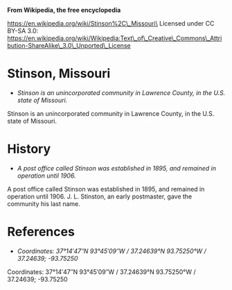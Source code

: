 **From Wikipedia, the free encyclopedia**

https://en.wikipedia.org/wiki/Stinson%2C\_Missouri\
Licensed under CC BY-SA 3.0:\
https://en.wikipedia.org/wiki/Wikipedia:Text\_of\_Creative\_Commons\_Attribution-ShareAlike\_3.0\_Unported\_License

Stinson, Missouri
=================

-   *Stinson is an unincorporated community in Lawrence County, in the
    U.S. state of Missouri.*

Stinson is an unincorporated community in Lawrence County, in the U.S.
state of Missouri.

History
=======

-   *A post office called Stinson was established in 1895, and remained
    in operation until 1906.*

A post office called Stinson was established in 1895, and remained in
operation until 1906. J. L. Stinston, an early postmaster, gave the
community his last name.

References
==========

-   *Coordinates: 37°14′47″N 93°45′09″W﻿ / ﻿37.24639°N 93.75250°W﻿ /
    37.24639; -93.75250*

Coordinates: 37°14′47″N 93°45′09″W﻿ / ﻿37.24639°N 93.75250°W﻿ /
37.24639; -93.75250
